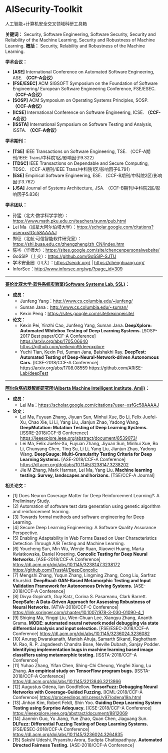 # AISecurity-Toolkit
人工智能+计算机安全交叉领域科研工具箱

**关键词：** Security, Software Engineering, Software Security, Security and Reliability of the Machine Learning, Security and Robustness of Machine Learning.
**概括：** Security, Relability and Robustness of the Machine Learning.



**学术会议：**

- **[ASE]** International Conference on Automated Software Engineering, ASE. **（CCF-A会议）**
- **[FSE/ESEC]** ACM SIGSOFT Symposium on the Foundation of Software Engineering/ European Software Engineering Conference, FSE/ESEC. **（CCF-A会议）**
- **[SOSP]** ACM Symposium on Operating Systems Principles, SOSP. **（CCF-A会议）**
- **[ICSE]** International Conference on Software Engineering, ICSE. **（CCF-A会议）** 
- **[ISSTA]** International Symposium on Software Testing and Analysis, ISSTA. **（CCF-A会议）**



**学术期刊：**

- **[TSE]** IEEE Transactions on Software Engineering, TSE. （CCF-A期刊/IEEE Trans/中科院1区/影响因子9.322）
- **[TDSC]** IEEE Transactions on Dependable and Secure Computing, TDSC. （CCF-A期刊/IEEE Trans/中科院1区/影响因子6.791）
- **[ESE]** Empirical Software Engineering, ESE. （CCF-B期刊/中科院2区/影响因子3.762）
- **[JSA]** Journal of Systems Architecture, JSA. （CCF-B期刊/中科院2区/影响因子5.836）





**学术团队：**

- 孙猛（北大·数学科学学院）：https://www.math.pku.edu.cn/teachers/sunm/pub.html
- Lei Ma（加拿大阿尔伯塔大学）：https://scholar.google.com/citations?user=xsfGc58AAAAJ 
- 郑征（北航·可信智能软件研究室）：https://shi.buaa.edu.cn/zhengzheng/zh_CN/index.htm 
- 陈岑（华师大）：https://sites.google.com/site/chencenpersonalwebsite/ 
- GoSSIP（上交）：https://github.com/GoSSIP-SJTU
- 学术安全圈（川大）：https://secdr.org/ | https://chenghuang.org/
- InforSec：http://www.inforsec.org/wp/?page_id=309



---

**[哥伦比亚大学·软件系统实验室(Software Systems Lab, SSL)](https://systems.cs.columbia.edu/)：**

- **成员：**
  - Junfeng Yang：http://www.cs.columbia.edu/~junfeng/
  - Suman Jana：http://www.cs.columbia.edu/~suman/
  - Kexin Peng：https://sites.google.com/site/kexinpeisite/
- **论文：**
  - Kexin Pei, Yinzhi Cao, Junfeng Yang, Suman Jana. **DeepXplore: Automated Whitebox Testing of Deep Learning Systems.** [SOSP-2017 Best paper/CCF-A Conference]
    https://arxiv.org/abs/1705.06640
    https://github.com/peikexin9/deepxplore
  - Yuchi Tian, Kexin Pei, Suman Jana, Baishakhi Ray. **DeepTest: Automated Testing of Deep-Neural-Network-driven Autonomous Cars.** [ICSE-2018/CCF-A Conference]
    https://arxiv.org/abs/1708.08559
    https://github.com/ARiSE-Lab/deepTest

---

**[阿尔伯塔机器智能研究所(Alberta Machine Intelligent Institute, Amii)](https://www.amii.ca/about/our-people/)：**

- **成员：**
  - Lei Ma：https://scholar.google.com/citations?user=xsfGc58AAAAJ 
- **论文：**
  - Lei Ma, Fuyuan Zhang, Jiyuan Sun, Minhui Xue, Bo Li, Felix Juefei-Xu, Chao Xie, Li Li, Yang Liu, Jianjun Zhao, Yadong Wang. **DeepMutation: Mutation Testing of Deep Learning Systems.** [ISSRE-2018/CCF-B Conference]
    https://ieeexplore.ieee.org/abstract/document/8539073/
  - Lei Ma, Felix Juefei-Xu, Fuyuan Zhang, Jiyuan Sun, Minhui Xue, Bo Li, Chunyang Chen, Ting Su, Li Li, Yang Liu, Jianjun Zhao, Yadong Wang. **DeepGauge: Multi-Granularity Testing Criteria for Deep Learning Systems.** [ASE-2018/CCF-A Conference]
    https://dl.acm.org/doi/abs/10.1145/3238147.3238202   
  - Jie M Zhang, Mark Harman, Lei Ma, Yang Liu. **Machine learning testing: Survey, landscapes and horizons.** [TSE/CCF-A Journal]











**相关论文：**

- [1] Does Neuron Coverage Matter for Deep Reinforcement Learning?: A Preliminary Study.
- [2] Automation of software test data generation using genetic algorithm and reinforcement learning.
- [3] Towards formal methods and software engineering for Deep Learning.
- [4] Secure Deep Learning Engineering: A Software Quality Assurance Perspective.
- [5] Enabling Adaptability in Web Forms Based on User Characteristics Detection Through A/B Testing and Machine Learning.
- [6] Youcheng Sun, Min Wu, Wenjie Ruan, Xiaowei Huang, Marta Kwiatkowska, Daniel Kroening. **Concolic Testing for Deep Neural Networks.** [ASE-2018/CCF-A Conference]
  https://dl.acm.org/doi/abs/10.1145/3238147.3238172
  https://github.com/TrustAI/DeepConcolic
- [7] Mengshi Zhang, Yuqun Zhang, Lingming Zhang, Cong Liu, Sarfraz Khurshid. **DeepRoad: GAN-Based Metamorphic Testing and Input Validation Framework for Autonomous Driving Systems.** [ASE-2018/CCF-A Conference]
- [8] Divya Gopinath, Guy Katz, Corina S. Pasareanu, Clark Barrett. **DeepSafe: A Data-Driven Approach for Assessing Robustness of Neural Networks.** [ATVA-2018/CCF-C Conference]
  https://link.springer.com/chapter/10.1007/978-3-030-01090-4_1
- [9] Shiqing Ma, Yingqi Liu, Wen-Chuan Lee, Xiangyu Zhang, Ananth Grama. **MODE: automated neural network model debugging via state differential analysis and input selection.** [FSE/ESEC-2018/CCF-A Conference]
  https://dl.acm.org/doi/abs/10.1145/3236024.3236082
- [10] Anurag Dwarakanath, Manish Ahuja, Samarth Sikand, Raghotham M. Rao, R. P. Jagadeesh Chandra Bose, Neville Dubash, Sanjay Podder. **Identifying implementation bugs in machine learning based image classifiers using metamorphic testing.** [ISSTA-2018/CCF-A Conference]
- [11] Yuhao Zhang, Yifan Chen, Shing-Chi Cheung, Yingfei Xiong, Lu Zhang. **An empirical study on TensorFlow program bugs.** [ISSTA-2018/CCF-A Conference]
  https://dl.acm.org/doi/abs/10.1145/3213846.3213866
- [12] Augustus Odena, Ian Goodfellow. **TensorFuzz: Debugging Neural Networks with Coverage-Guided Fuzzing.** [ICML-2018/CCF-A Conference]
  https://proceedings.mlr.press/v97/odena19a.html
- [13] Jinhan Kim, Robert Feldt, Shin Yoo. **Guiding Deep Learning System Testing using Surprise Adequacy.** [ICSE-2018/CCF-A Conference]
  https://ieeexplore.ieee.org/abstract/document/8812069
- [14] Jianmin Guo, Yu Jiang, Yue Zhao, Quan Chen, Jiaguang Sun. **DLFuzz: Differential Fuzzing Testing of Deep Learning Systems.** [FSE/ESEC-2018/CCF-A Conference]
  https://dl.acm.org/doi/abs/10.1145/3236024.3264835
- [15] Sakshi Udeshi, Pryanshu Arora, Sudipta Chattopadhyay. **Automated Directed Fairness Testing.** [ASE-2018/CCF-A Conference]
